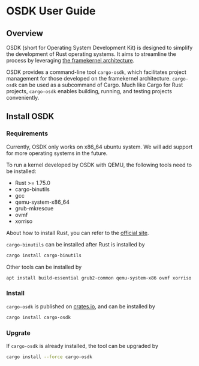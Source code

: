 # OSDK User Guide

## Overview

OSDK (short for Operating System Development Kit) is designed to simplify the development of Rust operating systems. It aims to streamline the process by leveraging [the framekernel architecture](../../kernel/the-framekernel-architecture.md). 

OSDK provides a command-line tool `cargo-osdk`, which facilitates project management for those developed on the framekernel architecture. `cargo-osdk` can be used as a subcommand of Cargo. Much like Cargo for Rust projects, `cargo-osdk` enables building, running, and testing projects conveniently.

## Install OSDK

### Requirements
Currently, OSDK only works on x86_64 ubuntu system. We will add support for more operating systems in the future.

To run a kernel developed by OSDK with QEMU, the following tools need to be installed:
- Rust >= 1.75.0
- cargo-binutils
- gcc
- qemu-system-x86_64
- grub-mkrescue
- ovmf
- xorriso

About how to install Rust, you can refer to the [official site](https://www.rust-lang.org/tools/install).

`cargo-binutils` can be installed after Rust is installed by 
```bash
cargo install cargo-binutils
```

Other tools can be installed by
```bash
apt install build-essential grub2-common qemu-system-x86 ovmf xorriso
```

### Install

`cargo-osdk` is published on [crates.io](https://crates.io/), and can be installed by
```bash
cargo install cargo-osdk
```

### Upgrate
If `cargo-osdk` is already installed, the tool can be upgraded by
```bash
cargo install --force cargo-osdk
```
